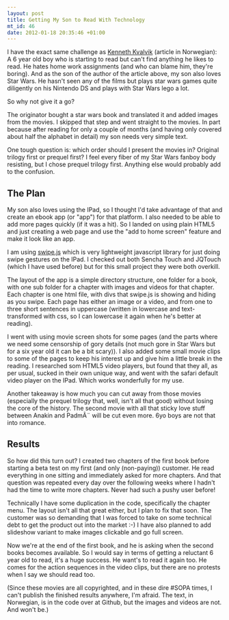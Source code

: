```yaml
--- 
layout: post
title: Getting My Son to Read With Technology
mt_id: 46
date: 2012-01-18 20:35:46 +01:00
---
```

I have the exact same challenge as [Kenneth Kvalvik](http://www.webjournalist.no/2011/11/prosjekt-leselyst-del-1/) (article in Norwegian): A 6 year old boy who is starting to read but can't find anything he likes to read. He hates home work assignments (and who can blame him, they're boring). And as the son of the author of the article above, my son also loves Star Wars. He hasn't seen any of the films but plays star wars games quite diligently on his Nintendo DS and plays with Star Wars lego a lot.

So why not give it a go?

The originator bought a star wars book and translated it and added images from the movies. I skipped that step and went straight to the movies. In part because after reading for only a couple of months (and having only covered about half the alphabet in detail) my son needs very simple text.

One tough question is: which order should I present the movies in? Original trilogy first or prequel first? I feel every fiber of my Star Wars fanboy body resisting, but I chose prequel trilogy first. Anything else would probably add to the confusion.

## The Plan
My son also loves using the IPad, so I thought I'd take advantage of that and create an ebook app (or "app") for that platform. I also needed to be able to add more pages quickly (if it was a hit). So I landed on using plain HTML5 and just creating a web page and use the "add to home screen" feature and make it look like an app.

I am using [swipe.js](http://swipejs.com/) which is very lightweight javascript library for just doing swipe gestures on the IPad. I checked out both Sencha Touch and JQTouch (which I have used before) but for this small project they were both overkill.

The layout of the app is a simple directory structure, one folder for a book, with one sub folder for a chapter with images and videos for that chapter. Each chapter is one html file, with divs that swipe.js is showing and hiding as you swipe. Each page has either an image or a video, and from one to three short sentences in uppercase (written in lowercase and text-transformed with css, so I can lowercase it again when he's better at reading).

I went with using movie screen shots for some pages (and the parts where we need some censorship of gory details (not much gore in Star Wars but for a six year old it can be a bit scary)). I also added some small movie clips to some of the pages to keep his interest up and give him a little break in the reading. I researched som HTML5 video players, but found that they all, as per usual, sucked in their own unique way, and went with the safari default video player on the IPad. Which works wonderfully for my use.

Another takeaway is how much you can cut away from those movies (especially the prequel trilogy that, well, isn't all that good) without losing the core of the history. The second movie with all that sticky love stuff between Anakin and PadmÃ¨ will be cut even more. 6yo boys are not that into romance.

## Results
So how did this turn out? I created two chapters of the first book before starting a beta test on my first (and only (non-paying)) customer. He read everything in one sitting and immediately asked for more chapters. And that question was repeated every day over the following weeks where I hadn't had the time to write more chapters. Never had such a pushy user before!

Technically I have some duplication in the code, specifically the chapter menu. The layout isn't all that great either, but I plan to fix that soon. The customer was so demanding that I was forced to take on some technical debt to get the product out into the market :-) I have also planned to add slideshow variant to make images clickable and go full screen. 

Now we're at the end of the first book, and he is asking when the second books becomes available. So I would say in terms of getting a reluctant 6 year old to read, it's a huge success. He want's to read it again too. He comes for the action sequences in the video clips, but there are no protests when I say we should read too. 

(Since these movies are all copyrighted, and in these dire #SOPA times, I can't publish the finished results anywhere, I'm afraid. The text, in Norwegian, is in the code over at Github, but the images and videos are not. And won't be.)
 
